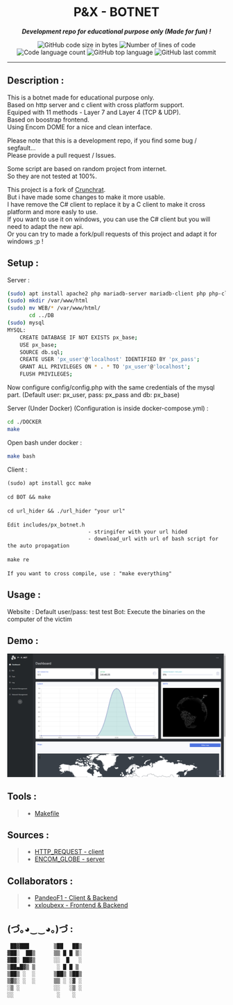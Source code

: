 <h1 align="center">
	P&X - BOTNET
</h1>

<p align="center">
	<b><i>Development repo for educational purpose only (Made for fun) !</i></b><br>
</p>

<p align="center">
	<img alt="GitHub code size in bytes" src="https://img.shields.io/github/languages/code-size/PandeoF1/px_botnet?color=blueviolet" />
	<img alt="Number of lines of code" src="https://img.shields.io/tokei/lines/github/PandeoF1/px_botnet?color=blueviolet" />
	<img alt="Code language count" src="https://img.shields.io/github/languages/count/PandeoF1/px_botnet?color=blue" />
	<img alt="GitHub top language" src="https://img.shields.io/github/languages/top/PandeoF1/px_botnet?color=blue" />
	<img alt="GitHub last commit" src="https://img.shields.io/github/last-commit/PandeoF1/px_botnet?color=brightgreen" />
</p>

---
## Description :

This is a botnet made for educational purpose only. <br />
Based on http server and c client with cross platform support. <br />
Equiped with 11 methods - Layer 7 and Layer 4 (TCP & UDP). <br />
Based on boostrap frontend. <br />
Using Encom DOME for a nice and clean interface. <br />


Please note that this is a development repo, if you find some bug / segfault... <br />
Please provide a pull request / Issues.


Some script are based on random project from internet. <br />
So they are not tested at 100%.

This project is a fork of [Crunchrat](https://github.com/erikbarzdukas/CrunchRAT). <br />
But i have made some changes to make it more usable. <br />
I have remove the C# client to replace it by a C client to make it cross platform and more easly to use. <br />
If you want to use it on windows, you can use the C# client but you will need to adapt the new api. <br />
Or you can try to made a fork/pull requests of this project and adapt it for windows ;p !


## Setup :

Server :

```bash
(sudo) apt install apache2 php mariadb-server mariadb-client php php-cli php-fpm php-json php-pdo php-mysql php-zip php-gd  php-mbstring php-curl php-xml php-pear php-bcmath
(sudo) mkdir /var/www/html
(sudo) mv WEB/* /var/www/html/
       cd ../DB
(sudo) mysql
MYSQL:
	CREATE DATABASE IF NOT EXISTS px_base;
	USE px_base;
	SOURCE db.sql;
	CREATE USER 'px_user'@'localhost' IDENTIFIED BY 'px_pass';
	GRANT ALL PRIVILEGES ON * . * TO 'px_user'@'localhost';
	FLUSH PRIVILEGES;
```
Now configure config/config.php with the same credentials of the mysql part.
(Default user: px_user, pass: px_pass and db: px_base)

Server (Under Docker) (Configuration is inside docker-compose.yml) :
```bash
cd ./DOCKER
make
```
Open bash under docker :
```bash
make bash
```

Client :

```
(sudo) apt install gcc make

cd BOT && make

cd url_hider && ./url_hider "your url"

Edit includes/px_botnet.h 
                          - stringifer with your url hided
                          - download_url with url of bash script for the auto propagation

make re

If you want to cross compile, use : "make everything"
```

## Usage :
Website : Default user/pass: test test
Bot: Execute the binaries on the computer of the victim

## Demo :
![image description](./images/demo.png)

## Tools :
 > - [Makefile](https://github.com/PandeoF1/makefile) <br />

## Sources :
 > - [HTTP_REQUEST - client](https://github.com/odrevet/HTTP-Request)
 > - [ENCOM_GLOBE - server](https://github.com/arscan/encom-globe)

## Collaborators :
 > - [PandeoF1 - Client & Backend](https://github.com/PandeoF1)
 > - [xxloubexx - Frontend & Backend](https://github.com/xxloubexx)

## (づ｡◕‿‿◕｡)づ :
```
 ██▓███        ▒██   ██▒
▓██░  ██▒      ▒▒ █ █ ▒░
▓██░ ██▓▒      ░░  █   ░
▒██▄█▓▒ ▒       ░ █ █ ▒ 
▒██▒ ░  ░      ▒██▒ ▒██▒
▒▓▒░ ░  ░      ▒▒ ░ ░▓ ░
░▒ ░           ░░   ░▒ ░
░░              ░    ░  
```
